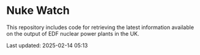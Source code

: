 # Nuke Watch

This repository includes code for retrieving the latest information available on the output of EDF nuclear power plants in the UK.

Last updated: 2025-02-14 05:13